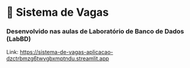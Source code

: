 # 💼 Sistema de Vagas  
### Desenvolvido nas aulas de Laboratório de Banco de Dados (LabBD)

Link: https://sistema-de-vagas-aplicacao-dzctrbmzg6twvgbxmptndu.streamlit.app
